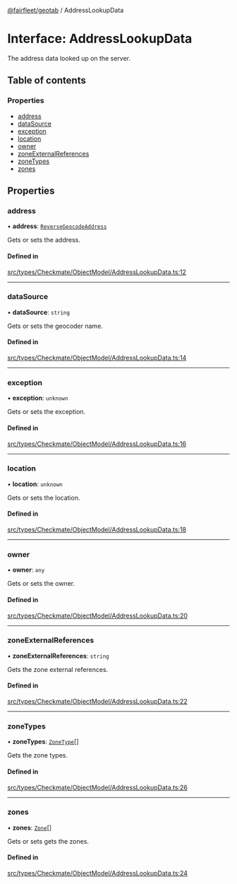 [@fairfleet/geotab](../README.md) / AddressLookupData

# Interface: AddressLookupData

The address data looked up on the server.

## Table of contents

### Properties

- [address](AddressLookupData.md#address)
- [dataSource](AddressLookupData.md#datasource)
- [exception](AddressLookupData.md#exception)
- [location](AddressLookupData.md#location)
- [owner](AddressLookupData.md#owner)
- [zoneExternalReferences](AddressLookupData.md#zoneexternalreferences)
- [zoneTypes](AddressLookupData.md#zonetypes)
- [zones](AddressLookupData.md#zones)

## Properties

### address

• **address**: [`ReverseGeocodeAddress`](ReverseGeocodeAddress.md)

Gets or sets the address.

#### Defined in

[src/types/Checkmate/ObjectModel/AddressLookupData.ts:12](https://github.com/fairfleet/geotab/blob/d57d931/src/types/Checkmate/ObjectModel/AddressLookupData.ts#L12)

___

### dataSource

• **dataSource**: `string`

Gets or sets the geocoder name.

#### Defined in

[src/types/Checkmate/ObjectModel/AddressLookupData.ts:14](https://github.com/fairfleet/geotab/blob/d57d931/src/types/Checkmate/ObjectModel/AddressLookupData.ts#L14)

___

### exception

• **exception**: `unknown`

Gets or sets the exception.

#### Defined in

[src/types/Checkmate/ObjectModel/AddressLookupData.ts:16](https://github.com/fairfleet/geotab/blob/d57d931/src/types/Checkmate/ObjectModel/AddressLookupData.ts#L16)

___

### location

• **location**: `unknown`

Gets or sets the location.

#### Defined in

[src/types/Checkmate/ObjectModel/AddressLookupData.ts:18](https://github.com/fairfleet/geotab/blob/d57d931/src/types/Checkmate/ObjectModel/AddressLookupData.ts#L18)

___

### owner

• **owner**: `any`

Gets or sets the owner.

#### Defined in

[src/types/Checkmate/ObjectModel/AddressLookupData.ts:20](https://github.com/fairfleet/geotab/blob/d57d931/src/types/Checkmate/ObjectModel/AddressLookupData.ts#L20)

___

### zoneExternalReferences

• **zoneExternalReferences**: `string`

Gets the zone external references.

#### Defined in

[src/types/Checkmate/ObjectModel/AddressLookupData.ts:22](https://github.com/fairfleet/geotab/blob/d57d931/src/types/Checkmate/ObjectModel/AddressLookupData.ts#L22)

___

### zoneTypes

• **zoneTypes**: [`ZoneType`](ZoneType.md)[]

Gets the zone types.

#### Defined in

[src/types/Checkmate/ObjectModel/AddressLookupData.ts:26](https://github.com/fairfleet/geotab/blob/d57d931/src/types/Checkmate/ObjectModel/AddressLookupData.ts#L26)

___

### zones

• **zones**: [`Zone`](Zone.md)[]

Gets or sets gets the zones.

#### Defined in

[src/types/Checkmate/ObjectModel/AddressLookupData.ts:24](https://github.com/fairfleet/geotab/blob/d57d931/src/types/Checkmate/ObjectModel/AddressLookupData.ts#L24)
